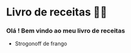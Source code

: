 # Livro de receitas :woman_cook:

### Olá ! Bem vindo ao meu livro de receitas

* Strogonoff de frango

